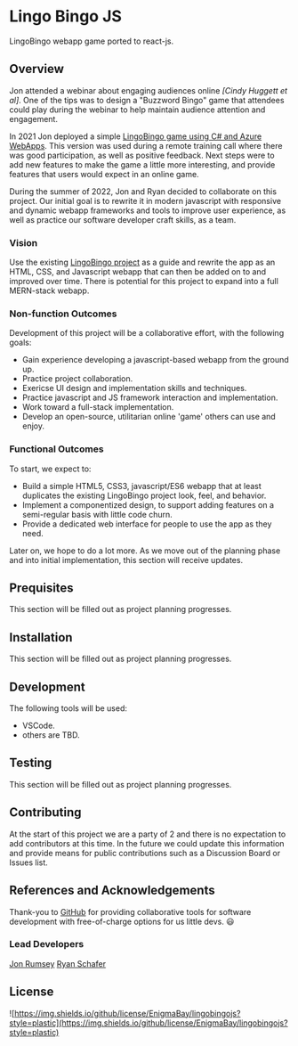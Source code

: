 # Lingo Bingo JS

LingoBingo webapp game ported to react-js.

## Overview

Jon attended a webinar about engaging audiences online *[Cindy Huggett et al]*. One of the tips was to design a "Buzzword Bingo" game that attendees could play during the webinar to help maintain audience attention and engagement.

In 2021 Jon deployed a simple [LingoBingo game using C# and Azure WebApps](https://github.com/nojronatron/LingoBingoGen). This version was used during a remote training call where there was good participation, as well as positive feedback. Next steps were to add new features to make the game a little more interesting, and provide features that users would expect in an online game.

During the summer of 2022, Jon and Ryan decided to collaborate on this project. Our initial goal is to rewrite it in modern javascript with responsive and dynamic webapp frameworks and tools to improve user experience, as well as practice our software developer craft skills, as a team.

### Vision

Use the existing [LingoBingo project](https://github.com/nojronatron/LingoBingoGen) as a guide and rewrite the app as an HTML, CSS, and Javascript webapp that can then be added on to and improved over time. There is potential for this project to expand into a full MERN-stack webapp.

### Non-function Outcomes

Development of this project will be a collaborative effort, with the following goals:

- Gain experience developing a javascript-based webapp from the ground up.
- Practice project collaboration.
- Exericse UI design and implementation skills and techniques.
- Practice javascript and JS framework interaction and implementation.
- Work toward a full-stack implementation.
- Develop an open-source, utilitarian online 'game' others can use and enjoy.

### Functional Outcomes

To start, we expect to:

- Build a simple HTML5, CSS3, javascript/ES6 webapp that at least duplicates the existing LingoBingo project look, feel, and behavior.
- Implement a componentized design, to support adding features on a semi-regular basis with little code churn.
- Provide a dedicated web interface for people to use the app as they need.

Later on, we hope to do a lot more. As we move out of the planning phase and into initial implementation, this section will receive updates.

## Prequisites

This section will be filled out as project planning progresses.

## Installation

This section will be filled out as project planning progresses.

## Development

The following tools will be used:

- VSCode.
- others are TBD.

## Testing

This section will be filled out as project planning progresses.

## Contributing

At the start of this project we are a party of 2 and there is no expectation to add contributors at this time. In the future we could update this information and provide means for public contributions such as a Discussion Board or Issues list.

## References and Acknowledgements

Thank-you to [GitHub](https://github.com) for providing collaborative tools for software development with free-of-charge options for us little devs. :smiley:

### Lead Developers

[Jon Rumsey](https://github.com/nojronatron)
[Ryan Schafer](https://github.com/schaferyan)

## License

![https://img.shields.io/github/license/EnigmaBay/lingobingojs?style=plastic](https://img.shields.io/github/license/EnigmaBay/lingobingojs?style=plastic)
